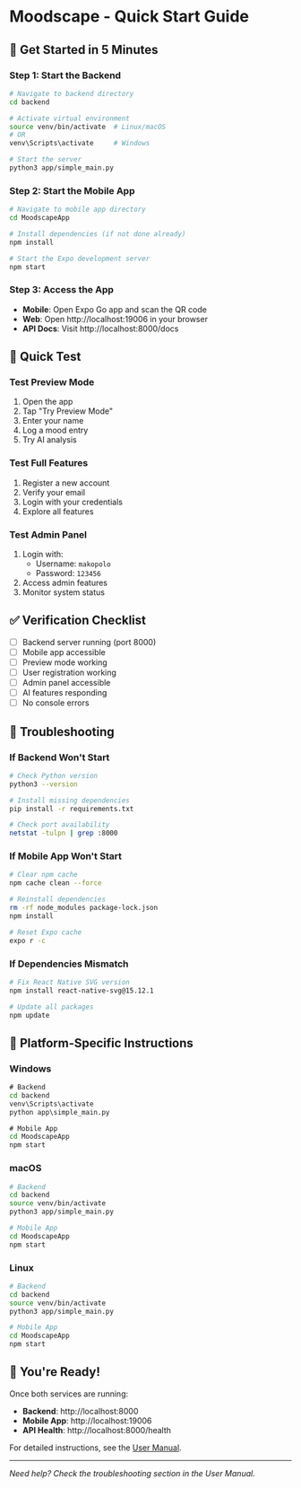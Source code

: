 # Moodscape - Quick Start Guide

## 🚀 Get Started in 5 Minutes

### Step 1: Start the Backend
```bash
# Navigate to backend directory
cd backend

# Activate virtual environment
source venv/bin/activate  # Linux/macOS
# OR
venv\Scripts\activate     # Windows

# Start the server
python3 app/simple_main.py
```

### Step 2: Start the Mobile App
```bash
# Navigate to mobile app directory
cd MoodscapeApp

# Install dependencies (if not done already)
npm install

# Start the Expo development server
npm start
```

### Step 3: Access the App
- **Mobile**: Open Expo Go app and scan the QR code
- **Web**: Open http://localhost:19006 in your browser
- **API Docs**: Visit http://localhost:8000/docs

## 🎯 Quick Test

### Test Preview Mode
1. Open the app
2. Tap "Try Preview Mode"
3. Enter your name
4. Log a mood entry
5. Try AI analysis

### Test Full Features
1. Register a new account
2. Verify your email
3. Login with your credentials
4. Explore all features

### Test Admin Panel
1. Login with:
   - Username: `makopolo`
   - Password: `123456`
2. Access admin features
3. Monitor system status

## ✅ Verification Checklist

- [ ] Backend server running (port 8000)
- [ ] Mobile app accessible
- [ ] Preview mode working
- [ ] User registration working
- [ ] Admin panel accessible
- [ ] AI features responding
- [ ] No console errors

## 🔧 Troubleshooting

### If Backend Won't Start
```bash
# Check Python version
python3 --version

# Install missing dependencies
pip install -r requirements.txt

# Check port availability
netstat -tulpn | grep :8000
```

### If Mobile App Won't Start
```bash
# Clear npm cache
npm cache clean --force

# Reinstall dependencies
rm -rf node_modules package-lock.json
npm install

# Reset Expo cache
expo r -c
```

### If Dependencies Mismatch
```bash
# Fix React Native SVG version
npm install react-native-svg@15.12.1

# Update all packages
npm update
```

## 📱 Platform-Specific Instructions

### Windows
```cmd
# Backend
cd backend
venv\Scripts\activate
python app\simple_main.py

# Mobile App
cd MoodscapeApp
npm start
```

### macOS
```bash
# Backend
cd backend
source venv/bin/activate
python3 app/simple_main.py

# Mobile App
cd MoodscapeApp
npm start
```

### Linux
```bash
# Backend
cd backend
source venv/bin/activate
python3 app/simple_main.py

# Mobile App
cd MoodscapeApp
npm start
```

## 🎉 You're Ready!

Once both services are running:
- **Backend**: http://localhost:8000
- **Mobile App**: http://localhost:19006
- **API Health**: http://localhost:8000/health

For detailed instructions, see the [User Manual](USER_MANUAL.md).

---
*Need help? Check the troubleshooting section in the User Manual.*

